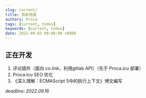 ```yaml
---
slug: current/
title: 目前进度
authors: Proca
tags: [current, todos]
keywords: [current, todos]
date: 2022-09-03 09:08:00 +0800
---
```

## 正在开发 

1. 评论插件（面向 co.link，利用gitlab API）（先于 Proca.icu 部署）
2. Proca.icu SEO 优化
3. 《深入理解：ECMAScript 5中的执行上下文》博文编写

*deadline: 2022.09.16*